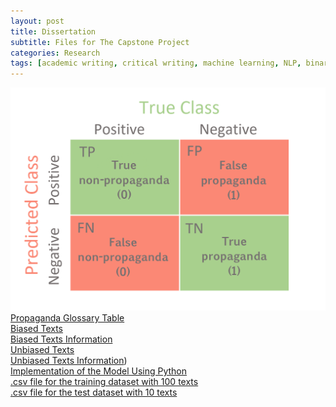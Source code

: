 ```yaml
---
layout: post
title: Dissertation
subtitle: Files for The Capstone Project
categories: Research
tags: [academic writing, critical writing, machine learning, NLP, binary classification, linear regression]
---
```

 
 ![Confusion Matrix](/assets/images/banners/Confusion_Matrix.png)<br>
[Propaganda Glossary Table](https://github.com/Vasilisalook/vasilisalook.github.io/blob/main/Propaganda%20Glossary.xlsx) <br>
[Biased Texts](https://github.com/Vasilisalook/vasilisalook.github.io/blob/main/Biased%20Texts.docx)<br>
[Biased Texts Information](https://github.com/Vasilisalook/vasilisalook.github.io/blob/main/Biased%20Texts%20Information.docx)<br>
[Unbiased Texts](https://github.com/Vasilisalook/vasilisalook.github.io/blob/main/Unbiased%20Texts.docx)<br>
[Unbiased Texts Information](https://github.com/Vasilisalook/vasilisalook.github.io/blob/main/Unbiased%20Texts%20Information.docx))<br>
 [Implementation of the Model Using Python](https://github.com/Vasilisalook/vasilisalook.github.io/blob/main/ideal_test_in_Python.py) <br>
  [.csv file for the training dataset with 100 texts](https://github.com/Vasilisalook/vasilisalook.github.io/blob/main/dataset100.csv) <br>
    [.csv file for the test dataset with 10 texts](https://github.com/Vasilisalook/vasilisalook.github.io/blob/main/test.csv) <br>


